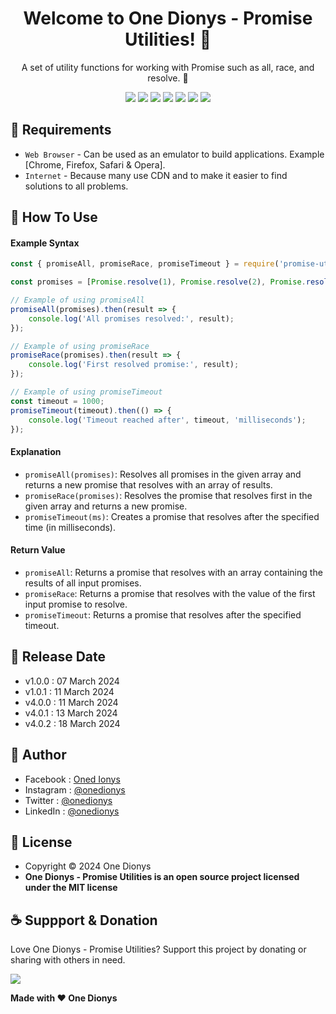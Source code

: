 <h1 align="center">Welcome to One Dionys - Promise Utilities! 👋 </h1>

<p align="center">A set of utility functions for working with Promise such as all, race, and resolve. 💖 </p>

<p align="center">
<img src="https://img.shields.io/github/contributors/onedionys/onedionys-promise-utilities?style=flat-square">
<img src="https://img.shields.io/github/issues/onedionys/onedionys-promise-utilities?style=flat-square">
<img src="https://img.shields.io/github/stars/onedionys/onedionys-promise-utilities?style=flat-square"> 
<img src="https://img.shields.io/github/forks/onedionys/onedionys-promise-utilities?style=flat-square">
<img src="https://img.shields.io/github/last-commit/onedionys/onedionys-promise-utilities.svg?style=flat-square">
<img src="https://img.shields.io/github/languages/code-size/onedionys/onedionys-promise-utilities?style=flat-square">
<img src="https://img.shields.io/github/license/onedionys/onedionys-promise-utilities?style=flat-square">
</p>

## 💾 Requirements

* `Web Browser` - Can be used as an emulator to build applications. Example [Chrome, Firefox, Safari & Opera].
* `Internet` - Because many use CDN and to make it easier to find solutions to all problems.

## 🎯 How To Use

#### Example Syntax

```javascript
const { promiseAll, promiseRace, promiseTimeout } = require('promise-utilities');

const promises = [Promise.resolve(1), Promise.resolve(2), Promise.resolve(3)];

// Example of using promiseAll
promiseAll(promises).then(result => {
    console.log('All promises resolved:', result);
});

// Example of using promiseRace
promiseRace(promises).then(result => {
    console.log('First resolved promise:', result);
});

// Example of using promiseTimeout
const timeout = 1000;
promiseTimeout(timeout).then(() => {
    console.log('Timeout reached after', timeout, 'milliseconds');
});
```

#### Explanation

* `promiseAll(promises)`: Resolves all promises in the given array and returns a new promise that resolves with an array of results.
* `promiseRace(promises)`: Resolves the promise that resolves first in the given array and returns a new promise.
* `promiseTimeout(ms)`: Creates a promise that resolves after the specified time (in milliseconds).

#### Return Value

* `promiseAll`: Returns a promise that resolves with an array containing the results of all input promises.
* `promiseRace`: Returns a promise that resolves with the value of the first input promise to resolve.
* `promiseTimeout`: Returns a promise that resolves after the specified timeout.

## 📆 Release Date

* v1.0.0 : 07 March 2024
* v1.0.1 : 11 March 2024
* v4.0.0 : 11 March 2024
* v4.0.1 : 13 March 2024
* v4.0.2 : 18 March 2024

## 🧑 Author

* Facebook : <a href="https://www.facebook.com/theonedionys"> Oned Ionys</a>
* Instagram : <a href="https://www.instagram.com/onedionys/"> @onedionys</a>
* Twitter : <a href="https://twitter.com/onedionys"> @onedionys</a>
* LinkedIn :  <a href="https://www.linkedin.com/in/onedionys/"> @onedionys</a>

## 📝 License

* Copyright © 2024 One Dionys
* **One Dionys - Promise Utilities is an open source project licensed under the MIT license**

## ☕️ Suppport & Donation

Love One Dionys - Promise Utilities? Support this project by donating or sharing with others in need.

<a href="https://www.buymeacoffee.com/onedionys"><img src="https://img.shields.io/badge/Buy_Me_A_Coffee-FFDD00?style=for-the-badge&logo=buy-me-a-coffee&logoColor=black"/> </a>

**Made with ❤️ One Dionys**
